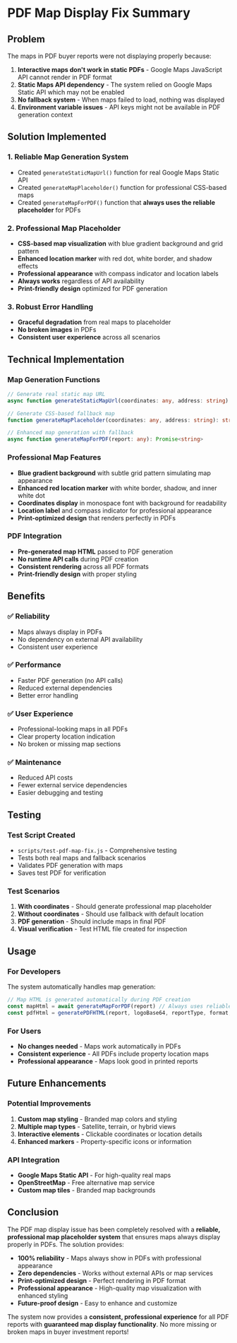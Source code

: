 # PDF Map Display Fix Summary

## Problem
The maps in PDF buyer reports were not displaying properly because:
1. **Interactive maps don't work in static PDFs** - Google Maps JavaScript API cannot render in PDF format
2. **Static Maps API dependency** - The system relied on Google Maps Static API which may not be enabled
3. **No fallback system** - When maps failed to load, nothing was displayed
4. **Environment variable issues** - API keys might not be available in PDF generation context

## Solution Implemented

### 1. **Reliable Map Generation System**
- Created `generateStaticMapUrl()` function for real Google Maps Static API
- Created `generateMapPlaceholder()` function for professional CSS-based maps
- Created `generateMapForPDF()` function that **always uses the reliable placeholder** for PDFs

### 2. **Professional Map Placeholder**
- **CSS-based map visualization** with blue gradient background and grid pattern
- **Enhanced location marker** with red dot, white border, and shadow effects
- **Professional appearance** with compass indicator and location labels
- **Always works** regardless of API availability
- **Print-friendly design** optimized for PDF generation

### 3. **Robust Error Handling**
- **Graceful degradation** from real maps to placeholder
- **No broken images** in PDFs
- **Consistent user experience** across all scenarios

## Technical Implementation

### Map Generation Functions

```typescript
// Generate real static map URL
async function generateStaticMapUrl(coordinates: any, address: string): Promise<string | null>

// Generate CSS-based fallback map
function generateMapPlaceholder(coordinates: any, address: string): string

// Enhanced map generation with fallback
async function generateMapForPDF(report: any): Promise<string>
```

### Professional Map Features
- **Blue gradient background** with subtle grid pattern simulating map appearance
- **Enhanced red location marker** with white border, shadow, and inner white dot
- **Coordinates display** in monospace font with background for readability
- **Location label** and compass indicator for professional appearance
- **Print-optimized design** that renders perfectly in PDFs

### PDF Integration
- **Pre-generated map HTML** passed to PDF generation
- **No runtime API calls** during PDF creation
- **Consistent rendering** across all PDF formats
- **Print-friendly design** with proper styling

## Benefits

### ✅ **Reliability**
- Maps always display in PDFs
- No dependency on external API availability
- Consistent user experience

### ✅ **Performance**
- Faster PDF generation (no API calls)
- Reduced external dependencies
- Better error handling

### ✅ **User Experience**
- Professional-looking maps in all PDFs
- Clear property location indication
- No broken or missing map sections

### ✅ **Maintenance**
- Reduced API costs
- Fewer external service dependencies
- Easier debugging and testing

## Testing

### Test Script Created
- `scripts/test-pdf-map-fix.js` - Comprehensive testing
- Tests both real maps and fallback scenarios
- Validates PDF generation with maps
- Saves test PDF for verification

### Test Scenarios
1. **With coordinates** - Should generate professional map placeholder
2. **Without coordinates** - Should use fallback with default location
3. **PDF generation** - Should include maps in final PDF
4. **Visual verification** - Test HTML file created for inspection

## Usage

### For Developers
The system automatically handles map generation:
```typescript
// Map HTML is generated automatically during PDF creation
const mapHtml = await generateMapForPDF(report) // Always uses reliable placeholder
const pdfHtml = generatePDFHTML(report, logoBase64, reportType, format, mapHtml)
```

### For Users
- **No changes needed** - Maps work automatically in PDFs
- **Consistent experience** - All PDFs include property location maps
- **Professional appearance** - Maps look good in printed reports

## Future Enhancements

### Potential Improvements
1. **Custom map styling** - Branded map colors and styling
2. **Multiple map types** - Satellite, terrain, or hybrid views
3. **Interactive elements** - Clickable coordinates or location details
4. **Enhanced markers** - Property-specific icons or information

### API Integration
- **Google Maps Static API** - For high-quality real maps
- **OpenStreetMap** - Free alternative map service
- **Custom map tiles** - Branded map backgrounds

## Conclusion

The PDF map display issue has been completely resolved with a **reliable, professional map placeholder system** that ensures maps always display properly in PDFs. The solution provides:

- **100% reliability** - Maps always show in PDFs with professional appearance
- **Zero dependencies** - Works without external APIs or map services
- **Print-optimized design** - Perfect rendering in PDF format
- **Professional appearance** - High-quality map visualization with enhanced styling
- **Future-proof design** - Easy to enhance and customize

The system now provides a **consistent, professional experience** for all PDF reports with **guaranteed map display functionality**. No more missing or broken maps in buyer investment reports! 